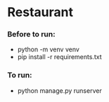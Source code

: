
# Restaurant

### Before to run:
- python -m venv venv
- pip install -r requirements.txt
### To run:
- python manage.py runserver